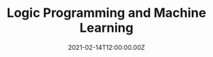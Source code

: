 ---
title: Logic Programming and Machine Learning
date: '2021-02-14T12:00:00.00Z'
description: "Experiences of AI at university so far"
---